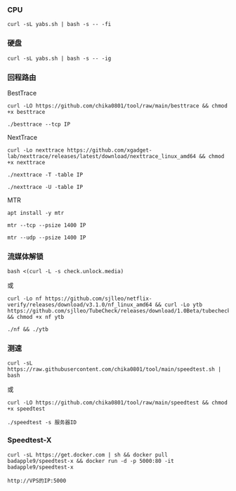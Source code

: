 ### CPU

```
curl -sL yabs.sh | bash -s -- -fi
```

### 硬盘

```
curl -sL yabs.sh | bash -s -- -ig
```

### 回程路由

BestTrace

```
curl -LO https://github.com/chika0801/tool/raw/main/besttrace && chmod +x besttrace
```

```
./besttrace --tcp IP
```

NextTrace

```
curl -Lo nexttrace https://github.com/xgadget-lab/nexttrace/releases/latest/download/nexttrace_linux_amd64 && chmod +x nexttrace
```

```
./nexttrace -T -table IP
```

```
./nexttrace -U -table IP
```

MTR

```
apt install -y mtr
```

```
mtr --tcp --psize 1400 IP
```

```
mtr --udp --psize 1400 IP
```

### 流媒体解锁

```
bash <(curl -L -s check.unlock.media)
```

或

```
curl -Lo nf https://github.com/sjlleo/netflix-verify/releases/download/v3.1.0/nf_linux_amd64 && curl -Lo ytb https://github.com/sjlleo/TubeCheck/releases/download/1.0Beta/tubecheck_1.0beta_linux_amd64 && chmod +x nf ytb
```

```
./nf && ./ytb
```

### 测速

```
curl -sL https://raw.githubusercontent.com/chika0801/tool/main/speedtest.sh | bash
```

或

```
curl -LO https://github.com/chika0801/tool/raw/main/speedtest && chmod +x speedtest
```

```
./speedtest -s 服务器ID
```

### Speedtest-X

```
curl -sL https://get.docker.com | sh && docker pull badapple9/speedtest-x && docker run -d -p 5000:80 -it badapple9/speedtest-x
```

```
http://VPS的IP:5000
```
